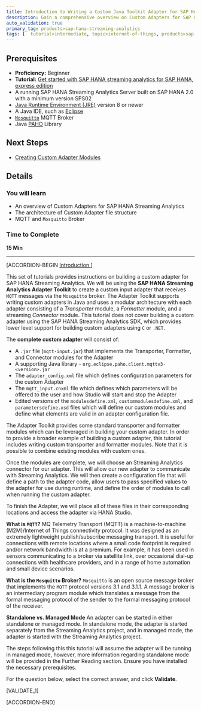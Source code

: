 ```yaml
---
title: Introduction to Writing a Custom Java Toolkit Adapter for SAP HANA Streaming Analytics
description: Gain a comprehensive overview on Custom Adapters for SAP HANA Streaming Analytics, and follow detailed instructions for developing a custom adapter using the Java Toolkit.
auto_validation: true
primary_tag: products>sap-hana-streaming-analytics
tags: [  tutorial>intermediate, topic>internet-of-things, products>sap-hana-streaming-analytics, products>sap-hana\,-express-edition   ]
---
```


## Prerequisites  
 - **Proficiency:** Beginner
 - **Tutorial:** [Get started with SAP HANA streaming analytics for SAP HANA, express edition](https://www.sap.com/developer/groups/sds-hxe-get-started.html)
 - A running SAP HANA Streaming Analytics Server built on SAP HANA 2.0 with a minimum version SPS02
 - [Java Runtime Environment (JRE)](http://www.oracle.com/technetwork/java/javase/downloads/index.html) version 8 or newer
 - A Java IDE, such as [Eclipse](https://eclipse.org/)
 - [`Mosquitto`](http://mosquitto.org/) MQTT Broker
 - Java [PAHO](https://eclipse.org/paho/clients/java/) Library

## Next Steps
 - [Creating Custom Adapter Modules](https://www.sap.com/developer/tutorials/hsa-java-toolkit-adapter-part2.html)

## Details
### You will learn
- An overview of Custom Adapters for SAP HANA Streaming Analytics
- The architecture of Custom Adapter file structure
- MQTT and `Mosquitto` Broker

### Time to Complete
**15 Min**

---

[ACCORDION-BEGIN [Introduction ](&nbsp;)]

This set of tutorials provides instructions on building a custom adapter for SAP HANA Streaming Analytics. We will be using the **SAP HANA Streaming Analytics Adapter Toolkit** to create a custom input adapter that receives `MQTT` messages via the `Mosquitto` broker. The Adapter Toolkit supports writing custom adapters in Java and uses a modular architecture with each adapter consisting of a *Transporter* module, a *Formatter* module, and a streaming *Connector* module. This tutorial does not cover building a custom adapter using the SAP HANA Streaming Analytics SDK, which provides lower level support for building custom adapters using `C` or `.NET`.

The **complete custom adapter** will consist of:

* A `.jar` file (`mqtt-input.jar`) that implements the Transporter, Formatter, and Connector modules for the Adapter
* A supporting Java library - `org.eclipse.paho.client.mqttv3-<version>.jar`
* The `adapter_config.xml` file which defines configuration parameters for the custom Adapter
* The `mqtt_input.cnxml` file which defines which parameters will be offered to the user and how Studio will start and stop the Adapter
* Edited versions of the `modulesdefine.xml`, `custommodulesdefine.xml`, and `parametersdefine.xsd` files which will define our custom modules and define what elements are valid in an adapter configuration file.

The Adapter Toolkit provides some standard transporter and formatter modules which can be leveraged in building your custom adapter. In order to provide a broader example of building a custom adapter, this tutorial includes writing custom transporter and formatter modules. Note that it is possible to combine existing modules with custom ones.

Once the modules are complete, we will choose an Streaming Analytics connector for our adapter. This will allow our new adapter to communicate with Streaming Analytics. We will then create a configuration file that will define a path to the adapter code, allow users to pass specified values to the adapter for use during runtime, and define the order of modules to call when running the custom adapter.

To finish the Adapter, we will place all of these files in their corresponding locations and access the adapter via HANA Studio.


**What is `MQTT`?**
MQ Telemetry Transport (MQTT) is a machine-to-machine (M2M)/Internet of Things connectivity protocol. It was designed as an extremely lightweight publish/subscribe messaging transport. It is useful for connections with remote locations where a small code footprint is required and/or network bandwidth is at a premium. For example, it has been used in sensors communicating to a broker via satellite link, over occasional dial-up connections with healthcare providers, and in a range of home automation and small device scenarios.

**What is the `Mosquitto` Broker?**
`Mosquitto` is an open source message broker that implements the `MQTT` protocol versions 3.1 and 3.1.1.
A message broker is an intermediary program module which translates a message from the formal
messaging protocol of the sender to the formal messaging protocol of the receiver.

**Standalone vs. Managed Mode**
An adapter can be started in either standalone or managed mode. In standalone mode, the adapter is started separately from the Streaming Analytics project, and in managed mode, the adapter is started with the Streaming Analytics project.

The steps following this this tutorial will assume the adapter will be running in managed mode, however, more information regarding standalone mode will be provided in the Further Reading section. Ensure you have installed the necessary prerequisites.

For the question below, select the correct answer, and click **Validate**.

[VALIDATE_1]

[ACCORDION-END]

